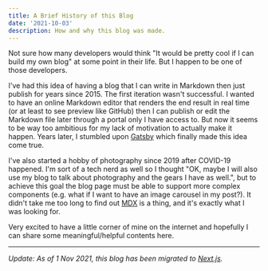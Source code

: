 ```yaml
---
title: A Brief History of this Blog
date: '2021-10-03'
description: How and why this blog was made.
---
```


Not sure how many developers would think "It would be pretty cool if I can build my own blog" at some point in their life. But I happen to be one of those developers.

I've had this idea of having a blog that I can write in Markdown then just publish for years since 2015. The first iteration wasn't successful. I wanted to have an online Markdown editor that renders the end result in real time (or at least to see preview like GitHub) then I can publish or edit the Markdown file later through a portal only I have access to. But now it seems to be way too ambitious for my lack of motivation to actually make it happen. Years later, I stumbled upon [Gatsby](https://gatsbyjs.com) which finally made this idea come true.

I've also started a hobby of photography since 2019 after COVID-19 happened. I'm sort of a tech nerd as well so I thought "OK, maybe I will also use my blog to talk about photography and the gears I have as well.", but to achieve this goal the blog page must be able to support more complex components (e.g. what if I want to have an image carousel in my post?). It didn't take me too long to find out [MDX](https://mdxjs.com/mdx/) is a thing, and it's exactly what I was looking for.

Very excited to have a little corner of mine on the internet and hopefully I can share some meaningful/helpful contents here.

---

_Update: As of 1 Nov 2021, this blog has been migrated to [Next.js](https://nextjs.org/)._
